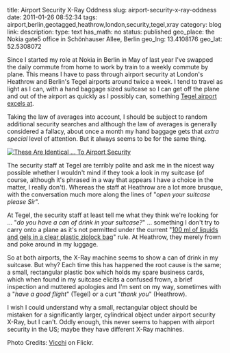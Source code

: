 title: Airport Security X-Ray Oddness
slug: airport-security-x-ray-oddness
date: 2011-01-26 08:52:34
tags: airport,berlin,geotagged,heathrow,london,security,tegel,xray
category: blog
link: 
description: 
type: text
has_math: no
status: published
geo_place: the Nokia gate5 office in Schönhauser Allee, Berlin
geo_lng: 13.4108176
geo_lat: 52.5308072

Since I started my role at Nokia in Berlin in May of last year I've swapped the daily commute from home to work by train to a weekly commute by plane. This means I have to pass through airport security at London's Heathrow and Berlin's Tegel airports around twice a week. I tend to travel as light as I can, with a hand baggage sized suitcase so I can get off the plane and out of the airport as quickly as I possibly can, something [Tegel airport excels at](/2010/07/30/berlins-tegel-airport-from-plane-to-taxi-in-under-a-minute/ "/2010/07/30/berlins-tegel-airport-from-plane-to-taxi-in-under-a-minute/").

Taking the law of averages into account, I should be subject to random additional security searches and although the law of averages is generally considered a fallacy, about once a month my hand baggage gets that *extra special* level of attention. But it always seems to be for the same thing.

<!-- TEASER_END -->

[![These Are Identical ... To Airport Security](http://farm6.static.flickr.com/5180/5389295811_bc5d9226ab_d.jpg)](http://www.flickr.com/photos/vicchi/5389295811/ "These Are Identical ... To Airport Security")

The security staff at Tegel are terribly polite and ask me in the nicest way possible whether I wouldn't mind if they took a look in my suitcase (of course, although it's phrased in a way that appears I have a choice in the matter, I really don't). Whereas the staff at Heathrow are a lot more brusque, with the conversation much more along the lines of "*open your suitcase please Sir*".

At Tegel, the security staff at least tell me what they think we're looking for ... "*do you have a can of drink in your suitcase?*" ... something I don't try to carry onto a plane as it's not permitted under the current "[100 ml of liquids and gels in a clear plastic ziplock bag](http://www.direct.gov.uk/en/TravelAndTransport/Publictransport/AirtravelintheUK/DG_078179 "http://www.direct.gov.uk/en/TravelAndTransport/Publictransport/AirtravelintheUK/DG_078179")" rule. At Heathrow, they merely frown and poke around in my luggage.

So at both airports, the X-Ray machine seems to show a can of drink in my suitcase. But why? Each time this has happened the root cause is the same; a small, rectangular plastic box which holds my spare business cards, which when found in my suitcase elicits a confused frown, a brief inspection and muttered apologies and I'm sent on my way, sometimes with a "*have a good flight*" (Tegel) or a curt "*thank you*" (Heathrow).

I wish I could understand why a small, rectangular object should be mistaken for a significantly larger, cylindrical object under airport security X-Ray, but I can't. Oddly enough, this never seems to happen with airport security in the US; maybe they have different X-Ray machines.


Photo Credits: [Vicchi](http://www.flickr.com/photos/vicchi/5389295811/ "http://www.flickr.com/photos/vicchi/5389295811/") on Flickr.


